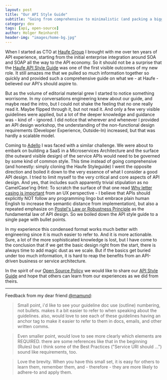 ```yaml
---
layout: post
title: "Our API Style Guide"
subtitle: "Going from comprehensive to minimalistic (and packing a bigger punch)"
category: dev
tags: [api, open-source]
author: Holger Reinhardt
header-img: "images/home-bg.jpg"
---
```


When I started as CTO at [Haufe Group](https://github.com/Haufe-Lexware) I brought with me over ten years of API experience, starting from the initial enterprise integration around SOA and SOAP all the way to the API economy. So it should not be a surprise that the [Haufe API Style Guide](https://github.com/Haufe-Lexware/api-style-guide) was one of the first visible outcomes of my new role. It still amazes me that we pulled so much information together so quickly and provided such a comprehensive guide on what we - at Haufe - believed our API's should aspire to.

But as the volume of editorial material grew I started to notice something worrisome. In my conversations engineering knew about our guide, and maybe read the intro, but I could not shake the feeling that no one really read it. Maybe flipped through it, but not read it. And only a few very visible guidelines were applied, but a lot of the deeper knowledge and guidance was - kind of - ignored. I did notice that wherever and whenever I provided an API design workshop, the understanding of the non-functional design requirements (Developer Experience, Outside-In) increased, but that was hardly a scalable model.  

Coming to [Adello](https://github.com/adello) I was faced with a similar challenge. We were about to embark on building a SaaS in a Microservices Architecture and the surface (the outward visible design) of the service APIs  would need to be governed by some kind of common style. This time instead of going comprehensive (and honestly: simply cloning the Haufe Styleguide) I went the opposite direction and boiled it down to the very essence of what I consider a good API design. I tried to limit myself to the very critical and core aspects of API design. And yes, that includes such apparently trivial stipulation as no CamelCase'ing (Hint: To scratch the surface of that one read [Why letter casing is important](https://uxplanet.org/why-letter-casing-is-important-to-consider-during-design-decisions-50402acd0a4e) from an UX perspective - I believe that APIs should explicitly NOT follow any programming lingo but embrace plain human English to increase the semantic distance from implementation), but also a repeated emphasize on [Postel's Law or Robustness Principle](https://en.wikipedia.org/wiki/Robustness_principle) as the fundamental law of API design. So we boiled down the API style guide to a single page with bullet points.

In my experience this condensed format works much better with engineering since it is much easier to refer to. And it is more actionable. Sure, a lot of the more sophisticated knowledge is lost, but I have come to the conclusion that if we get the basic design right from the start, there is always time to add magic dust as we scale. But if the basics get buried under too much information, it is hard to reap the benefits from an API-driven business or service architecture.

In the spirit of our [Open Source Policy](https://github.com/adello/open-source/blob/master/open-source.md) we would like to share our [API Style Guide](https://github.com/adello/api-style-guide/blob/master/api-style-guide.md) and hope that others can learn from our experiences as we did from theirs.

---
Feedback from my dear friend [@mamund](https://twitter.com/mamund):

> Small point, i'd like to see your guideline doc use (outline) numbering, not bullets. makes it a bit easier to refer to when speaking about the guidelines. also, would love to see each of these guidelines having an anchor tag to make it easier to refer to them in docs, emails, and other written comms.

> Even smaller point, would love to see more clearly which elements are REQUIRED. there are some references like that in the beginning (Rules) but i think some of the Best Practices ("Service URI should ...") sound like requirements, too.

> Love the brevity. When you have this small set, it is easy for others to learn them, remember them, and - therefore - they are more likely to adhere-to and apply them.